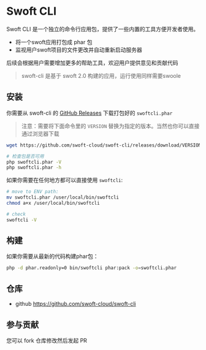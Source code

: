 # Swoft CLI

Swoft CLI 是一个独立的命令行应用包，提供了一些内置的工具方便开发者使用。

- 将一个swoft应用打包成 phar 包
- 监视用户swoft项目的文件更改并自动重新启动服务器

后续会根据用户需要增加更多的帮助工具，欢迎用户提供意见和贡献代码

> swoft-cli 是基于 swoft 2.0 构建的应用，运行使用同样需要swoole

## 安装

你需要从 swoft-cli 的 [GitHub Releases](https://github.com/swoft-cloud/swoft-cli/releases) 下载打包好的 `swoftcli.phar`

> 注意：需要将下面命令里的 `VERSION` 替换为指定的版本。当然也你可以直接通过浏览器下载

```bash
wget https://github.com/swoft-cloud/swoft-cli/releases/download/VERSION/swoftcli.phar

# 检查包是否可用
php swoftcli.phar -V
php swoftcli.phar -h
```

如果你需要在任何地方都可以直接使用 `swoftcli`:

```bash
# move to ENV path:
mv swoftcli.phar /user/local/bin/swoftcli
chmod a+x /user/local/bin/swoftcli

# check
swoftcli -V
```

## 构建

如果你需要从最新的代码构建phar包：

```bash
php -d phar.readonly=0 bin/swoftcli phar:pack -o=swoftcli.phar
```

## 仓库

- github https://github.com/swoft-cloud/swoft-cli

## 参与贡献

您可以 fork 仓库修改然后发起 PR
